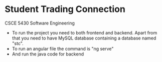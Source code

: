 # Student Trading Connection
CSCE 5430 Software Engineering
- To run the project you need to both frontend and backend. Apart from that you need to have MySQL database containing a database named "stc".
- To run an angular file the command is "ng serve"
- And run the java code for backend
